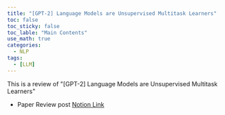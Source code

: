```yaml
---
title: "[GPT-2] Language Models are Unsupervised Multitask Learners"
toc: false
toc_sticky: false
toc_lable: "Main Contents"
use_math: true
categories:
  - NLP
tags:
  - [LLM]
---
```


This is a review of "[GPT-2] Language Models are Unsupervised Multitask Learners"


- Paper Review post [Notion Link](https://yejin109.notion.site/GPT-2-Language-Models-are-Unsupervised-Multitask-Learners-42f29e7a8336494488e57bb6a614632a?pvs=4)